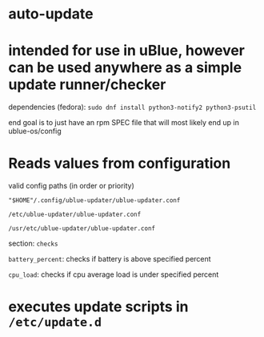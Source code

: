 # auto-update

# intended for use in uBlue, however can be used anywhere as a simple update runner/checker

dependencies (fedora): `sudo dnf install python3-notify2 python3-psutil`

end goal is to just have an rpm SPEC file that will most likely end up in ublue-os/config

# Reads values from configuration

valid config paths (in order or priority)

`"$HOME"/.config/ublue-updater/ublue-updater.conf`

`/etc/ublue-updater/ublue-updater.conf`

`/usr/etc/ublue-updater/ublue-updater.conf`

section: `checks`

`battery_percent`: checks if battery is above specified percent

`cpu_load`: checks if cpu average load is under specified percent

# executes update scripts in `/etc/update.d`


